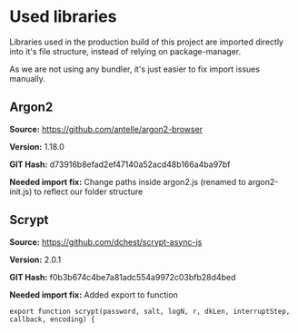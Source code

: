 # Used libraries
Libraries used in the production build of this project are imported directly into it's file structure, instead of relying on package-manager. 

As we are not using any bundler, it's just easier to fix import issues manually.
## Argon2
**Source:** https://github.com/antelle/argon2-browser

**Version:** 1.18.0

**GIT Hash:** d73916b8efad2ef47140a52acd48b166a4ba97bf

**Needed import fix:**
Change paths inside argon2.js (renamed to argon2-init.js) to reflect our folder structure

## Scrypt
**Source:** https://github.com/dchest/scrypt-async-js

**Version:** 2.0.1

**GIT Hash:** f0b3b674c4be7a81adc554a9972c03bfb28d4bed

**Needed import fix:** Added export to function

`export function scrypt(password, salt, logN, r, dkLen, interruptStep, callback, encoding) {`